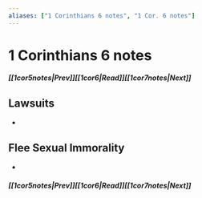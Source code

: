```yaml
---
aliases: ["1 Corinthians 6 notes", "1 Cor. 6 notes"]
---
```

# 1 Corinthians 6 notes
##### <span class=arrow-left></span>[[1cor5notes|Prev]]<span class=navigation-separator></span>[[1cor6|Read]]<span class=navigation-separator></span>[[1cor7notes|Next]]<span class=arrow-right></span>
## Lawsuits
- 
## Flee Sexual Immorality
- 
##### <span class=arrow-left></span>[[1cor5notes|Prev]]<span class=navigation-separator></span>[[1cor6|Read]]<span class=navigation-separator></span>[[1cor7notes|Next]]<span class=arrow-right></span>